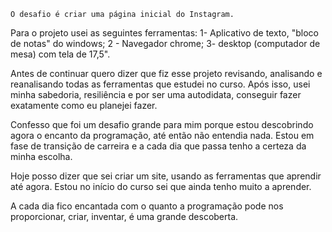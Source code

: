 
	O desafio é criar uma página inicial do Instagram.

Para o projeto usei as seguintes ferramentas:
 1- Aplicativo de texto,  "bloco de notas" do windows;
 2 - Navegador chrome;
 3- desktop (computador de mesa) com tela de 17,5".

Antes de continuar quero dizer que fiz esse projeto revisando, analisando e reanalisando todas as ferramentas que estudei no curso.
Após isso, usei minha sabedoria, resiliência e por ser uma autodidata, conseguir fazer exatamente como eu planejei fazer.

Confesso que foi um desafio grande para mim porque estou descobrindo agora o encanto da programação, até então não entendia nada. 
Estou em fase de transição de carreira e a cada dia que passa tenho a certeza da minha escolha.

Hoje posso dizer que sei criar um site, usando as ferramentas que aprendir até agora. Estou  no início do curso sei que ainda tenho
muito a aprender.

A cada dia fico encantada com o quanto a programação pode nos proporcionar, criar, inventar, é uma grande descoberta.
 